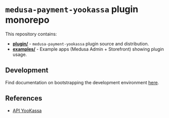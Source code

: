 
# `medusa-payment-yookassa` plugin monorepo

This repository contains:

- **[plugin/](plugin)** - `medusa-payment-yookassa` plugin source and distribution.
- **[examples/](examples)** - Example apps (Medusa Admin + Storefront) showing plugin usage.  

## Development

Find documentation on bootstrapping the development environment [here](./examples).

## References

- [API YooKassa](https://yookassa.ru/developers)